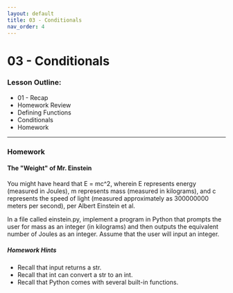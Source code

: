 ```yaml
---
layout: default
title: 03 - Conditionals
nav_order: 4
---
```

# [](#01-Functions)03 - Conditionals
### [](#Agenda)Lesson Outline:
- 01 - Recap
- Homework Review
- Defining Functions
- Conditionals
- Homework

---
### Homework
#### The "Weight" of Mr. Einstein

You might have heard that E = mc^2, wherein E represents energy (measured in Joules), m represents mass (measured in kilograms), and c represents the speed of light (measured approximately as 300000000 meters per second), per Albert Einstein et al. 

In a file called einstein.py, implement a program in Python that prompts the user for mass as an integer (in kilograms) and then outputs the equivalent number of Joules as an integer. Assume that the user will input an integer.

##### Homework Hints
- Recall that input returns a str.
- Recall that int can convert a str to an int.
- Recall that Python comes with several built-in functions.
